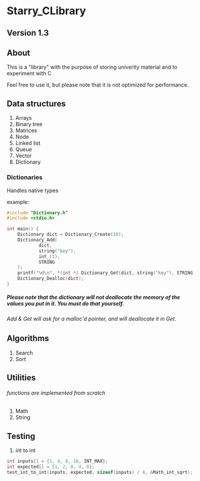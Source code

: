 # Starry_CLibrary

## Version 1.3

## About

This is a "library" with the purpose of storing univerity material and to experiment with C

Feel free to use it, but please note that it is not optimized for performance.

## Data structures

1. Arrays
2. Binary tree
3. Matrices
4. Node
5. Linked list
6. Queue
7. Vector
8. Dictionary

### Dictionaries

Handles native types

example:

```c
#include "Dictionary.h"
#include <stdio.h>

int main() {
    Dictionary dict = Dictionary_Create(10);
    Dictionary_Add(
            dict,
            string("key"),
            int_(1),
            STRING
    );
    printf("%d\n", *(int *) Dictionary_Get(dict, string("key"), STRING));
    Dictionary_Dealloc(dict);
}
```

##### Please note that the dictionary will not deallocate the memory of the values you put in it. You must do that yourself.

###### Add & Get will ask for a malloc'd pointer, and will deallocate it in Get.

## Algorithms

1. Search
2. Sort

## Utilities

###### functions are implemented from scratch

1. Math
2. String

## Testing

1. int to int

```c
int inputs[] = {1, 4, 8, 16, INT_MAX};
int expected[] = {1, 2, 0, 4, 0};
test_int_to_int(inputs, expected, sizeof(inputs) / 4, &Math_int_sqrt);
```

